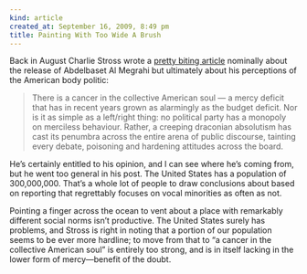 ```yaml
---
kind: article
created_at: September 16, 2009, 8:49 pm
title: Painting With Too Wide A Brush
---
```


<div><p>Back in August Charlie Stross wrote a <a href="http://www.antipope.org/charlie/blog-static/2009/08/merciless.html">pretty biting article</a> nominally about the release of Abdelbaset Al Megrahi but ultimately about his perceptions of the American body politic:</p>
<blockquote>
<p>There is a cancer in the collective American soul — a mercy deficit that has in recent years grown as alarmingly as the budget deficit. Nor is it as simple as a left/right thing: no political party has a monopoly on merciless behaviour. Rather, a creeping draconian absolutism has cast its penumbra across the entire arena of public discourse, tainting every debate, poisoning and hardening attitudes across the board.</p>
</blockquote>
<p>He&#8217;s certainly entitled to his opinion, and I can see where he&#8217;s coming from, but he went too general in his post. The United States has a population of 300,000,000. That&#8217;s a whole lot of people to draw conclusions about based on reporting that regrettably focuses on vocal minorities as often as not.</p>
<p>Pointing a finger across the ocean to vent about a place with remarkably different social norms isn&#8217;t productive. The United States surely has problems, and Stross is right in noting that a portion of our population seems to be ever more hardline; to move from that to &#8220;a cancer in the collective American soul&#8221; is entirely too strong, and is in itself lacking in the lower form of mercy&#8212;benefit of the doubt.</p></div>